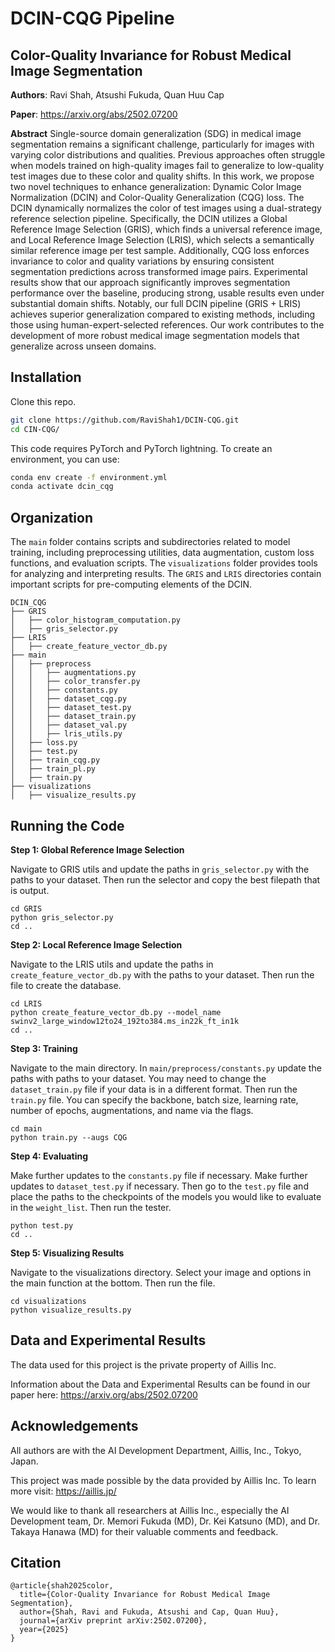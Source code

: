 # DCIN-CQG Pipeline

## Color-Quality Invariance for Robust Medical Image Segmentation

**Authors**: Ravi Shah, Atsushi Fukuda, Quan Huu Cap

**Paper**: https://arxiv.org/abs/2502.07200<br>

**Abstract**
Single-source domain generalization (SDG) in medical image segmentation remains a significant challenge, particularly for images with varying color distributions and qualities. 
Previous approaches often struggle when models trained on high-quality images fail to generalize to low-quality test images due to these color and quality shifts. 
In this work, we propose two novel techniques to enhance generalization: Dynamic Color Image Normalization (DCIN) and Color-Quality Generalization (CQG) loss. 
The DCIN dynamically normalizes the color of test images using a dual-strategy reference selection pipeline. 
Specifically, the DCIN utilizes a Global Reference Image Selection (GRIS), which finds a universal reference image, and Local Reference Image Selection (LRIS), which selects a semantically similar reference image per test sample. 
Additionally, CQG loss enforces invariance to color and quality variations by ensuring consistent segmentation predictions across transformed image pairs. 
Experimental results show that our approach significantly improves segmentation performance over the baseline, producing strong, usable results even under substantial domain shifts. 
Notably, our full DCIN pipeline (GRIS + LRIS) achieves superior generalization compared to existing methods, including those using human-expert-selected references. 
Our work contributes to the development of more robust medical image segmentation models that generalize across unseen domains.

## Installation

Clone this repo.
```bash
git clone https://github.com/RaviShah1/DCIN-CQG.git
cd CIN-CQG/
```

This code requires PyTorch and PyTorch lightning. To create an environment, you can use:
```bash
conda env create -f environment.yml
conda activate dcin_cqg
```

## Organization

The `main` folder contains scripts and subdirectories related to model training, including preprocessing utilities, data augmentation, custom loss functions, and evaluation scripts. The `visualizations` folder provides tools for analyzing and interpreting results. The `GRIS` and `LRIS` directories contain important scripts for pre-computing elements of the DCIN. 

```none
DCIN_CQG
├── GRIS
│   ├── color_histogram_computation.py
│   ├── gris_selector.py
├── LRIS
│   ├── create_feature_vector_db.py
├── main
│   ├── preprocess
│   │   ├── augmentations.py 
│   │   ├── color_transfer.py
│   │   ├── constants.py
│   │   ├── dataset_cqg.py
│   │   ├── dataset_test.py
│   │   ├── dataset_train.py
│   │   ├── dataset_val.py
│   │   ├── lris_utils.py
│   ├── loss.py
│   ├── test.py
│   ├── train_cqg.py
│   ├── train_pl.py
│   ├── train.py
├── visualizations
│   ├── visualize_results.py
```

## Running the Code

**Step 1: Global Reference Image Selection**

Navigate to GRIS utils and update the paths in `gris_selector.py` with the paths to your dataset. Then run the selector and copy the best filepath that is output.

```
cd GRIS
python gris_selector.py
cd ..
```

**Step 2: Local Reference Image Selection**

Navigate to the LRIS utils and update the paths in `create_feature_vector_db.py` with the paths to your dataset. Then run the file to create the database.

```
cd LRIS
python create_feature_vector_db.py --model_name swinv2_large_window12to24_192to384.ms_in22k_ft_in1k
cd ..
```

**Step 3: Training**

Navigate to the main directory. In `main/preprocess/constants.py` update the paths with paths to your dataset. You may need to change the `dataset_train.py` file if your data is in a different format. Then run the `train.py` file. You can specify the backbone, batch size, learning rate, number of epochs, augmentations, and name via the flags.

```
cd main
python train.py --augs CQG
```

**Step 4: Evaluating**

Make further updates to the `constants.py` file if necessary. Make further updates to `dataset_test.py` if necessary. Then go to the `test.py` file and place the paths to the checkpoints of the models you would like to evaluate in the `weight_list`. Then run the tester.

```
python test.py
cd ..
```

**Step 5: Visualizing Results**

Navigate to the visualizations directory. Select your image and options in the main function at the bottom. Then run the file.

```
cd visualizations
python visualize_results.py
```


## Data and Experimental Results

The data used for this project is the private property of Aillis Inc.

Information about the Data and Experimental Results can be found in our paper here: https://arxiv.org/abs/2502.07200

## Acknowledgements

All authors are with the AI Development Department, Aillis, Inc., Tokyo, Japan. 

This project was made possible by the data provided by Aillis Inc. To learn more visit: https://aillis.jp/

We would like to thank all researchers at Aillis Inc.,
especially the AI Development team, Dr. Memori Fukuda
(MD), Dr. Kei Katsuno (MD), and Dr. Takaya Hanawa (MD)
for their valuable comments and feedback.


## Citation

```
@article{shah2025color,
  title={Color-Quality Invariance for Robust Medical Image Segmentation},
  author={Shah, Ravi and Fukuda, Atsushi and Cap, Quan Huu},
  journal={arXiv preprint arXiv:2502.07200},
  year={2025}
}
```
